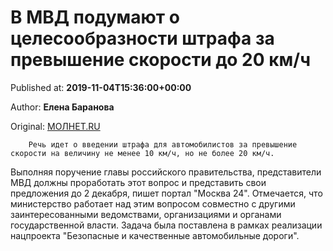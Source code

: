 
# В МВД подумают о целесообразности штрафа за превышение скорости до 20 км/ч

Published at: **2019-11-04T15:36:00+00:00**

Author: **Елена Баранова**

Original: [МОЛНЕТ.RU](https://www.molnet.ru/mos/ru/important/o_717340)


        Речь идет о введении штрафа для автомобилистов за превышение скорости на величину не менее 10 км/ч, но не более 20 км/ч.
      
Выполняя поручение главы российского правительства, представители МВД должны проработать этот вопрос и представить свои предложения до 2 декабря, пишет портал "Москва 24".
Отмечается, что министерство работает над этим вопросом совместно с другими заинтересованными ведомствами, организациями и органами государственной власти. Задача была поставлена в рамках реализации нацпроекта "Безопасные и качественные автомобильные дороги".
